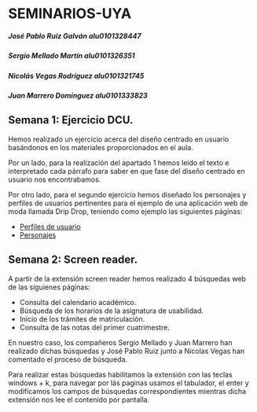 # SEMINARIOS-UYA

##### José Pablo Ruiz Galván alu0101328447

##### Sergio Mellado Martín alu0101326351

##### Nicolás Vegas Rodríguez alu0101321745

##### Juan Marrero Domínguez alu0101333823

## Semana 1: Ejercicio DCU.

Hemos realizado un ejercicio acerca del diseño centrado en usuario basándonos en los materiales proporcionados en el aula.

Por un lado, para la realización del apartado 1 hemos leído el texto e interpretado cada párrafo para saber en que fase del diseño centrado en usuario nos encontrabamos.

Por otro lado, para el segundo ejercicio hemos diseñado los personajes y perfiles de usuarios pertinentes para el ejemplo de una aplicación web de moda llamada Drip Drop, teniendo como ejemplo las siguientes páginas:

- [Perfiles de usuario](http://www.uiaccess.com/justask/es/users_eg.html)
- [Personajes](http://www.uiaccess.com/justask/es/personas_eg.html)

## Semana 2: Screen reader.

A partir de la extensión screen reader hemos realizado 4 búsquedas web de las siguienes páginas:

- Consulta del calendario académico.
- Búsqueda de los horarios de la asignatura de usabilidad.
- Inicio de los trámites de matriculación.
- Consulta de las notas del primer cuatrimestre.

En nuestro caso, los compañeros Sergio Mellado y Juan Marrero han realizado dichas búsquedas y José Pablo Ruiz junto a Nicolas Vegas han comentado el proceso de búsqueda. 

Para realizar estas búsquedas habilitamos la extensión con las teclas windows + k, para navegar por lás paginas usamos el tabulador, el enter y modificamos los campos de búsquedas correspondientes mientras dicha extensión nos lee el contenido por pantalla.

